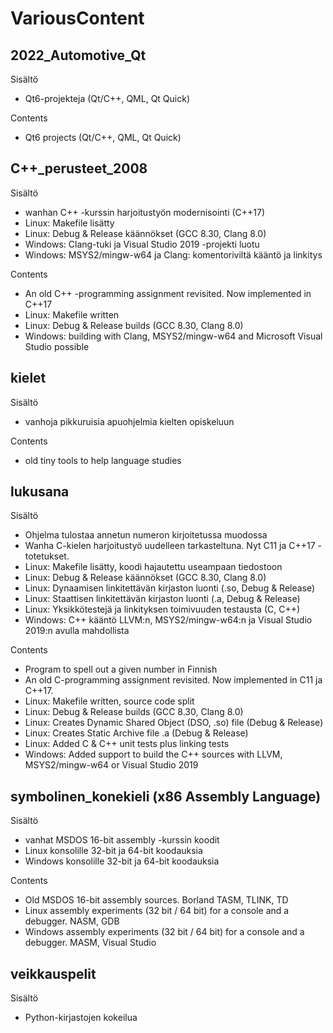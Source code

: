 # VariousContent

## 2022_Automotive_Qt

Sisältö
* Qt6-projekteja (Qt/C++, QML, Qt Quick)

Contents
* Qt6 projects (Qt/C++, QML, Qt Quick)

## C++_perusteet_2008

Sisältö
* wanhan C++ -kurssin harjoitustyön modernisointi (C++17)
* Linux: Makefile lisätty
* Linux: Debug & Release käännökset (GCC 8.30, Clang 8.0)
* Windows: Clang-tuki ja Visual Studio 2019 -projekti luotu
* Windows: MSYS2/mingw-w64 ja Clang: komentoriviltä kääntö ja linkitys

Contents
* An old C++ -programming assignment revisited. Now implemented in C++17
* Linux: Makefile written
* Linux: Debug & Release builds (GCC 8.30, Clang 8.0)
* Windows: building with Clang, MSYS2/mingw-w64 and Microsoft Visual Studio possible


## kielet

Sisältö
* vanhoja pikkuruisia apuohjelmia kielten opiskeluun

Contents
* old tiny tools to help language studies

## lukusana

Sisältö
* Ohjelma tulostaa annetun numeron kirjoitetussa muodossa
* Wanha C-kielen harjoitustyö uudelleen tarkasteltuna. Nyt C11 ja C++17 -totetukset.
* Linux: Makefile lisätty, koodi hajautettu useampaan tiedostoon
* Linux: Debug & Release käännökset (GCC 8.30, Clang 8.0)
* Linux: Dynaamisen linkitettävän kirjaston luonti (.so, Debug & Release)
* Linux: Staattisen linkitettävän kirjaston luonti (.a, Debug & Release)
* Linux: Yksikkötestejä ja linkityksen toimivuuden testausta (C, C++)
* Windows: C++ kääntö LLVM:n, MSYS2/mingw-w64:n ja Visual Studio 2019:n avulla mahdollista

Contents
* Program to spell out a given number in Finnish
* An old C-programming assignment revisited. Now implemented in C11 ja C++17.
* Linux: Makefile written, source code split
* Linux: Debug & Release builds (GCC 8.30, Clang 8.0)
* Linux: Creates Dynamic Shared Object (DSO, .so) file (Debug & Release)
* Linux: Creates Static Archive file .a (Debug & Release)
* Linux: Added C & C++ unit tests plus linking tests 
* Windows: Added support to build the C++ sources with LLVM, MSYS2/mingw-w64 or Visual Studio 2019

## symbolinen_konekieli (x86 Assembly Language)
Sisältö
* vanhat MSDOS 16-bit assembly -kurssin koodit
* Linux konsolille 32-bit ja 64-bit koodauksia 
* Windows konsolille 32-bit ja 64-bit koodauksia

Contents
* Old MSDOS 16-bit assembly sources. Borland TASM, TLINK, TD
* Linux assembly experiments (32 bit / 64 bit) for a console and a debugger. NASM, GDB
* Windows assembly experiments (32 bit / 64 bit) for a console and a debugger. MASM, Visual Studio

## veikkauspelit
Sisältö
* Python-kirjastojen kokeilua

